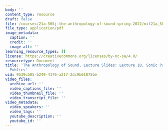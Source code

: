 ```yaml
---
body: ''
content_type: resource
draft: false
file: /courses/21a-505j-the-anthropology-of-sound-spring-2022/mit21a_505js22_lec10.pdf
file_type: application/pdf
image_metadata:
  caption: ''
  credit: ''
  image-alt: ''
learning_resource_types: []
license: https://creativecommons.org/licenses/by-nc-sa/4.0/
resourcetype: Document
title: 'The Anthropology of Sound, Lecture Slides: Lecture 10, Sonic Privacy, Sonic
  Publics'
uid: 9539cb05-b249-4176-a217-2dc9b61875be
video_files:
  archive_url: ''
  video_captions_file: ''
  video_thumbnail_file: ''
  video_transcript_file: ''
video_metadata:
  video_speakers: ''
  video_tags: ''
  youtube_description: ''
  youtube_id: ''
---
```

